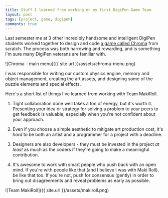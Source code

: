 ```yaml
---
title: Stuff I learned from working on my first DigiPen Game Team
layout: post
tags: [project, game, digipen]
comments: true
---
```


Last semester me at 3 other incredibly handsome and intelligent DigiPen students worked together to design and code [a game called Chroma](http://games.digipen.edu/games/chroma) from scratch. The process was both harrowing and rewarding, and is something I'm sure many DigiPen veterans are familiar with.

![Chroma - main menu]({{ site.url }}/assets/chroma-menu.png)
<!-- excerpt -->

I was responsible for writing our custom physics engine, memory and object management, creating the art assets, and designing some of the puzzle elements and special effects.

Here's a short list of things I've learned from working with Team MakiRoll.

1. Tight collaboration done well takes a ton of energy, but it's worth it. Presenting your idea or strategy for solving a problem to your peers to get feedback is valuable, especially when you're not confident about your approach.

2. Even if you choose a simple aesthetic to mitigate art production cost, it's *hard* to be both an artist and a programmer for a project with a deadline.

3. Designers are also developers - they must be invested in the project _at least_ as much as the coders if they're going to make a meaningful contribution.

4. It's awesome to work with smart people who push back with an open mind. If you're with people like that (and I believe I was with Maki Roll), be like that too. If you're not, push for consensus (gently) in order to bring out disagreements and reveal problems as early as possible.

![Team MakiRoll]({{ site.url }}/assets/makiroll.png)